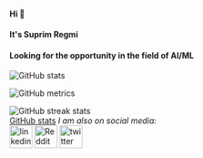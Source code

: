#### Hi 👋 
#### It's Suprim Regmi
#### Looking for the opportunity in the field of AI/ML

![GitHub stats](https://github-readme-stats.vercel.app/api?username=suprimregmi&show_icons=true)  

![GitHub metrics](https://metrics.lecoq.io/suprimregmi)  

![GitHub streak stats](https://github-readme-streak-stats.herokuapp.com/?user=suprimregmi)  
[GitHub stats](https://github-readme-stats.vercel.app/api?username=suprimregmi&show_icons=true&theme=radical)
<i font-color = "cyan"> I am also on social media: </i>
</br>
[<img src='https://cdn.jsdelivr.net/npm/simple-icons@3.0.1/icons/linkedin.svg' alt='linkedin' height='40'>](https://www.linkedin.com/in/SuprimRegmi/)  [<img src='https://cdn.jsdelivr.net/npm/simple-icons@3.0.1/icons/reddit.svg' alt='Reddit' height='40'>](https://www.reddit.com/user/gildedprotagonist)
[<img src='https://cdn.jsdelivr.net/npm/simple-icons@3.0.1/icons/twitter.svg' alt='twitter' height='40'>](https://twitter.com/regmi_suprim)
</br>

